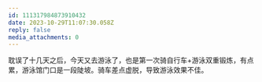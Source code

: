 ```yaml
---
id: 111317984873910432
date: 2023-10-29T11:07:30.058Z
reply: false
media_attachments: 0
---
```


耽误了十几天之后，今天又去游泳了，也是第一次骑自行车+游泳双重锻炼，有点累，游泳馆门口是一段陡坡。骑车差点虚脱，导致游泳效果不佳。

